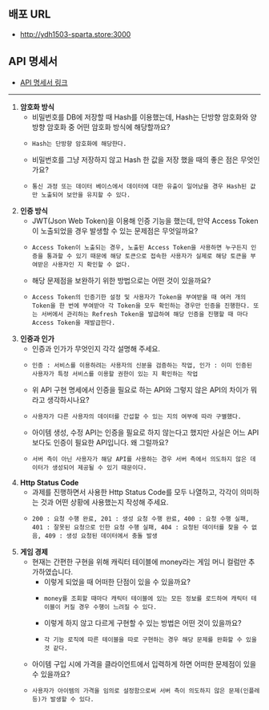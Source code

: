 ## 배포 URL
- http://ydh1503-sparta.store:3000


## API 명세서
- [API 명세서 링크](https://heavenly-dosa-a98.notion.site/API-13adb8baf7714017be1cf2bce5c2a273?pvs=4)

------------------------------------
1. **암호화 방식**
    - 비밀번호를 DB에 저장할 때 Hash를 이용했는데, Hash는 단방향 암호화와 양방향 암호화 중 어떤 암호화 방식에 해당할까요?
    -     Hash는 단방향 암호화에 해당한다.
    - 비밀번호를 그냥 저장하지 않고 Hash 한 값을 저장 했을 때의 좋은 점은 무엇인가요?
    -     통신 과정 또는 데이터 베이스에서 데이터에 대한 유출이 일어났을 경우 Hash된 값만 노출되어 보안을 유지할 수 있다.
2. **인증 방식**
    - JWT(Json Web Token)을 이용해 인증 기능을 했는데, 만약 Access Token이 노출되었을 경우 발생할 수 있는 문제점은 무엇일까요?
    -     Access Token이 노출되는 경우, 노출된 Access Token을 사용하면 누구든지 인증을 통과할 수 있기 때문에 해당 토큰으로 접속한 사용자가 실제로 해당 토큰을 부여받은 사용자인 지 확인할 수 없다.
    - 해당 문제점을 보완하기 위한 방법으로는 어떤 것이 있을까요?
    -     Access Token의 인증기한 설정 및 사용자가 Token을 부여받을 때 여러 개의 Token을 한 번에 부여받아 각 Token을 모두 확인하는 경우만 인증을 진행한다. 또는 서버에서 관리하는 Refresh Token을 발급하여 해당 인증을 진행할 때 마다 Access Token을 재발급한다.
3. **인증과 인가**
    - 인증과 인가가 무엇인지 각각 설명해 주세요.
    -     인증 : 서비스를 이용하려는 사용자의 신분을 검증하는 작업, 인가 : 이미 인증된 사용자가 특정 서비스를 이용할 권한이 있는 지 확인하는 작업
    - 위 API 구현 명세에서 인증을 필요로 하는 API와 그렇지 않은 API의 차이가 뭐라고 생각하시나요?
    -     사용자가 다른 사용자의 데이터를 간섭할 수 있는 지의 여부에 따라 구별했다.
    - 아이템 생성, 수정 API는 인증을 필요로 하지 않는다고 했지만 사실은 어느 API보다도 인증이 필요한 API입니다. 왜 그럴까요?
    -     서버 측이 아닌 사용자가 해당 API를 사용하는 경우 서버 측에서 의도하지 않은 데이터가 생성되어 제공될 수 있기 때문이다.
4. **Http Status Code**
    - 과제를 진행하면서 사용한 Http Status Code를 모두 나열하고, 각각이 의미하는 것과 어떤 상황에 사용했는지 작성해 주세요.
    -     200 : 요청 수행 완료, 201 : 생성 요청 수행 완료, 400 : 요청 수행 실패, 401 : 잘못된 요청으로 인한 요청 수행 실패, 404 : 요청된 데이터를 찾을 수 없음, 409 : 생성 요청된 데이터에서 충돌 발생
5. **게임 경제**
    - 현재는 간편한 구현을 위해 캐릭터 테이블에 money라는 게임 머니 컬럼만 추가하였습니다.
        - 이렇게 되었을 때 어떠한 단점이 있을 수 있을까요?
        -     money를 조회할 때마다 캐릭터 테이블에 있는 모든 정보를 로드하여 캐릭터 테이블이 커질 경우 수행이 느려질 수 있다.
        - 이렇게 하지 않고 다르게 구현할 수 있는 방법은 어떤 것이 있을까요?
        -     각 기능 로직에 따른 테이블을 따로 구현하는 경우 해당 문제를 완화할 수 있을 것 같다.
    - 아이템 구입 시에 가격을 클라이언트에서 입력하게 하면 어떠한 문제점이 있을 수 있을까요?
    -     사용자가 아이템의 가격을 임의로 설정함으로써 서버 측이 의도하지 않은 문제(인플레 등)가 발생할 수 있다.

